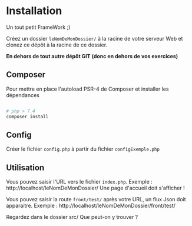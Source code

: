# Installation

Un tout petit FrameWork ;)

Créez un dossier `leNomDeMonDossier/` à la racine de votre serveur Web et clonez ce dépôt à la racine de ce dossier.

**En dehors de tout autre dépôt GIT (donc en dehors de vos exercices)**

## Composer 

Pour mettre en place l'autoload PSR-4 de Composer et installer les dépendances

```bash

# php > 7.4
composer install

```

## Config

Créer le fichier `config.php` à partir du fichier `configExemple.php`


## Utilisation

Vous pouvez saisir l'URL vers le fichier `index.php`. Exemple : http://localhost/leNomDeMonDossier/ 
Une page d'accueil doit s'afficher !

Vous pouvez saisir la route `front/test/` après votre URL, un flux Json doit apparaitre. Exemple : http://localhost/leNomDeMonDossier/front/test/

Regardez dans le dossier src/ 
Que peut-on y trouver ? 



